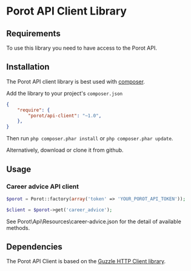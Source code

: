 # Porot API Client Library

## Requirements

To use this library you need to have access to the Porot API.

## Installation

The Porot API client library is best used with [composer](http://getcomposer.org).

Add the library to your project's `composer.json`

``` json
{
	"require": {
		"porot/api-client": "~1.0",
	},
}
```

Then run `php composer.phar install` or `php composer.phar update`.

Alternatively, download or clone it from github.

## Usage

### Career advice API client

``` php
$porot = Porot::factory(array('token' => 'YOUR_POROT_API_TOKEN'));

$client = $porot->get('career_advice');
```

See Porot\Api\Resources\career-advice.json for the detail of available methods.

## Dependencies

The Porot API Client is based on the [Guzzle HTTP Client library](http://docs.guzzlephp.org/en/latest/#).
